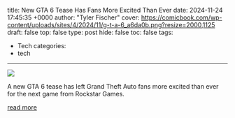 title: New GTA 6 Tease Has Fans More Excited Than Ever
date: 2024-11-24 17:45:35 +0000
author: "Tyler Fischer"
cover: https://comicbook.com/wp-content/uploads/sites/4/2024/11/g-t-a-6_a6da0b.png?resize=2000,1125
draft: false
top: false
type: post
hide: false
toc: false
tags:
  - Tech
categories:
  - tech
---

![](https://comicbook.com/wp-content/uploads/sites/4/2024/11/g-t-a-6_a6da0b.png?resize=2000,1125)

A new GTA 6 tease has left Grand Theft Auto fans more excited than ever for the next game from Rockstar Games.

[read more](https://comicbook.com/gaming/news/gta-6-grand-theft-auto-vi-rockstar-games-tease-trailer/)
